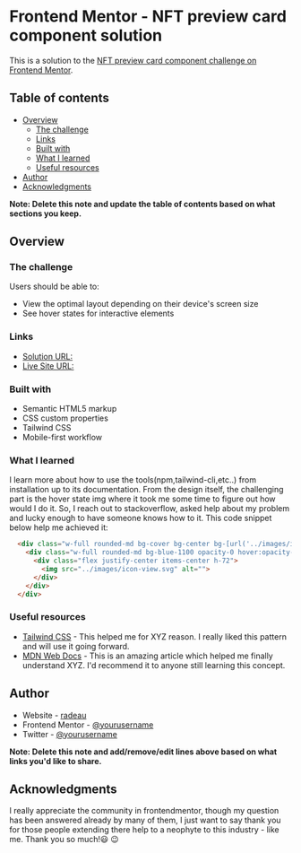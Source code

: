# Frontend Mentor - NFT preview card component solution

This is a solution to the [NFT preview card component challenge on Frontend Mentor](https://www.frontendmentor.io/challenges/nft-preview-card-component-SbdUL_w0U). 

## Table of contents

- [Overview](#overview)
  - [The challenge](#the-challenge)
  - [Links](#links)
  - [Built with](#built-with)
  - [What I learned](#what-i-learned)
  - [Useful resources](#useful-resources)
- [Author](#author)
- [Acknowledgments](#acknowledgments)

**Note: Delete this note and update the table of contents based on what sections you keep.**

## Overview

### The challenge

Users should be able to:

- View the optimal layout depending on their device's screen size
- See hover states for interactive elements

### Links

- [Solution URL:](https://github.com/radeau/frontend-mentor-challenges/tree/master/nft-preview-card-component)
- [Live Site URL:](https://radeau.github.io/frontend-mentor-challenges/nft-preview-card-component/src/)

### Built with

- Semantic HTML5 markup
- CSS custom properties
- Tailwind CSS
- Mobile-first workflow

### What I learned

I learn more about how to use the tools(npm,tailwind-cli,etc..) from installation up to its documentation. From the design itself, the challenging part is the hover state img where it took me some time to figure out how would I do it. So, I reach out to stackoverflow, asked help about my problem and lucky enough to have someone knows how to it. This code snippet below help me achieved it: 

```html
  <div class="w-full rounded-md bg-cover bg-center bg-[url('../images/image-equilibrium.jpg')]">
    <div class="w-full rounded-md bg-blue-1100 opacity-0 hover:opacity-70 transition duration-300 ease-in-out cursor-pointer">
      <div class="flex justify-center items-center h-72">
        <img src="../images/icon-view.svg" alt="">
      </div>
    </div>
  </div>
```

### Useful resources

- [Tailwind CSS](https://tailwindcss.com/) - This helped me for XYZ reason. I really liked this pattern and will use it going forward.
- [MDN Web Docs](https://developer.mozilla.org/en-US/) - This is an amazing article which helped me finally understand XYZ. I'd recommend it to anyone still learning this concept.

## Author

- Website - [radeau](https://radeau.github.io/portfolio/)
- Frontend Mentor - [@yourusername](https://www.frontendmentor.io/profile/yourusername)
- Twitter - [@yourusername](https://www.twitter.com/yourusername)

**Note: Delete this note and add/remove/edit lines above based on what links you'd like to share.**

## Acknowledgments

I really appreciate the community in frontendmentor, though my question has been answered already by many of them, I just want to say thank you for those people extending there help to a neophyte to this industry - like me. Thank you so much!😃 😉